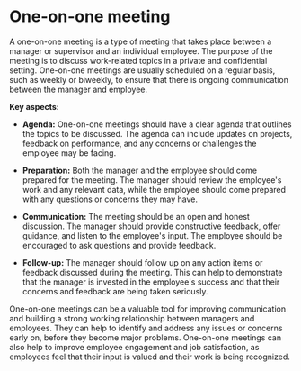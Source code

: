 # One-on-one meeting

A one-on-one meeting is a type of meeting that takes place between a manager or supervisor and an individual employee. The purpose of the meeting is to discuss work-related topics in a private and confidential setting. One-on-one meetings are usually scheduled on a regular basis, such as weekly or biweekly, to ensure that there is ongoing communication between the manager and employee.

**Key aspects:**

* **Agenda:** One-on-one meetings should have a clear agenda that outlines the topics to be discussed. The agenda can include updates on projects, feedback on performance, and any concerns or challenges the employee may be facing.

* **Preparation:** Both the manager and the employee should come prepared for the meeting. The manager should review the employee's work and any relevant data, while the employee should come prepared with any questions or concerns they may have.

* **Communication:** The meeting should be an open and honest discussion. The manager should provide constructive feedback, offer guidance, and listen to the employee's input. The employee should be encouraged to ask questions and provide feedback.

* **Follow-up:** The manager should follow up on any action items or feedback discussed during the meeting. This can help to demonstrate that the manager is invested in the employee's success and that their concerns and feedback are being taken seriously.

One-on-one meetings can be a valuable tool for improving communication and building a strong working relationship between managers and employees. They can help to identify and address any issues or concerns early on, before they become major problems. One-on-one meetings can also help to improve employee engagement and job satisfaction, as employees feel that their input is valued and their work is being recognized.
